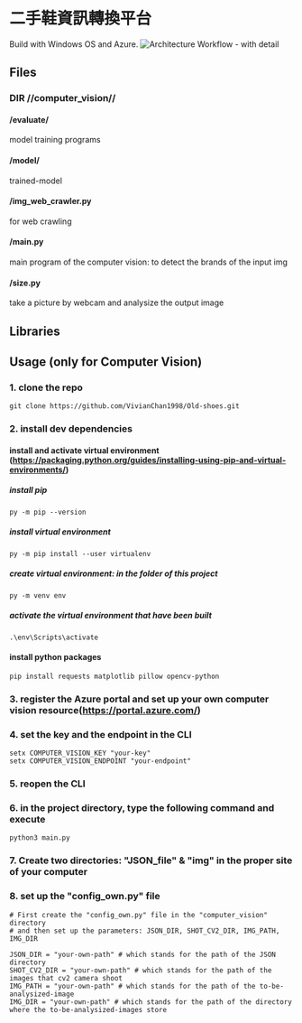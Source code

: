 # 二手鞋資訊轉換平台
Build with Windows OS and Azure.
![Architecture Workflow - with detail](https://user-images.githubusercontent.com/33646045/91403276-e3dcc180-e873-11ea-8646-83321ec11e57.png)

## Files

### DIR //computer_vision//

#### /evaluate/
model training programs

#### /model/
trained-model

#### /img_web_crawler.py
for web crawling

#### /main.py
main program of the computer vision: to detect the brands of the input img

#### /size.py
take a picture by webcam and analysize the output image


## Libraries

## Usage (only for Computer Vision)
### 1. clone the repo
```
git clone https://github.com/VivianChan1998/Old-shoes.git
```
### 2. install dev dependencies

#### install and activate virtual environment (https://packaging.python.org/guides/installing-using-pip-and-virtual-environments/)

##### install pip
  ```
  py -m pip --version
  ```
##### install virtual environment
  ```
  py -m pip install --user virtualenv
  ```
##### create virtual environment: in the folder of this project
  ```
  py -m venv env
  ```
##### activate the virtual environment that have been built
  ```
  .\env\Scripts\activate
  ```

#### install python packages
  ```
  pip install requests matplotlib pillow opencv-python
  ```

### 3. register the Azure portal and set up your own computer vision resource(https://portal.azure.com/)

### 4. set the key and the endpoint in the CLI
  ```
  setx COMPUTER_VISION_KEY "your-key"
  setx COMPUTER_VISION_ENDPOINT "your-endpoint"
  ```

### 5. reopen the CLI

### 6. in the project directory, type the following command and execute
  ```
  python3 main.py
  ```

### 7. Create two directories: "JSON_file" & "img" in the proper site of your computer

### 8. set up the "config_own.py" file

  ```
  # First create the "config_own.py" file in the "computer_vision" directory
  # and then set up the parameters: JSON_DIR, SHOT_CV2_DIR, IMG_PATH, IMG_DIR
  
  JSON_DIR = "your-own-path" # which stands for the path of the JSON directory
  SHOT_CV2_DIR = "your-own-path" # which stands for the path of the images that cv2 camera shoot
  IMG_PATH = "your-own-path" # which stands for the path of the to-be-analysized-image
  IMG_DIR = "your-own-path" # which stands for the path of the directory where the to-be-analysized-images store
  ```




